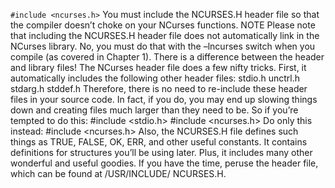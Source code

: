 `#include <ncurses.h>`
You must include the NCURSES.H header file so that the compiler doesn’t
choke on your NCurses functions.
NOTE Please note that including the NCURSES.H header file does not
automatically link in the NCurses library. No, you must do that with the
–lncurses switch when you compile (as covered in Chapter 1). There is a
difference between the header and library files!
The NCurses header file does a few nifty tricks. First, it automatically
includes the following other header files:
stdio.h
unctrl.h
stdarg.h
stddef.h
Therefore, there is no need to re-include these header files in your source
code. In fact, if you do, you may end up slowing things down and creating files
much larger than they need to be. So if you’re tempted to do this:
#include <stdio.h>
#include <ncurses.h>
Do only this instead:
#include <ncurses.h>
Also, the NCURSES.H file defines such things as TRUE, FALSE, OK, ERR, and
other useful constants. It contains definitions for structures you’ll be using
later. Plus, it includes many other wonderful and useful goodies. If you have
the time, peruse the header file, which can be found at /USR/INCLUDE/
NCURSES.H.